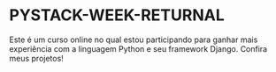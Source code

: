# PYSTACK-WEEK-RETURNAL
Este é um curso online no qual estou participando para ganhar mais experiência com a linguagem Python e seu framework Django. Confira meus projetos!
